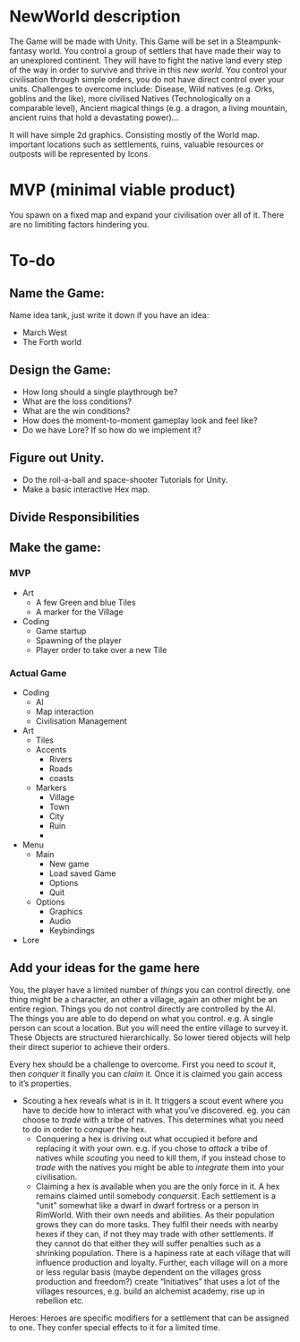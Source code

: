 # NewWorld description
The Game will be made with Unity.
This Game will be set in a Steampunk-fantasy world. You control a group of settlers that have made their way to an unexplored continent. They will  have to fight the native land every step of the way in order to survive and thrive in this *new world*.
You control your civilisation through simple orders, you do not have direct control over your units.
Challenges to overcome include: Disease, Wild natives (e.g. Orks, goblins and the like), more civilised Natives (Technologically on a comparable level), Ancient magical things (e.g. a dragon, a living mountain, ancient ruins that hold a devastating power)…

It will have simple 2d graphics. Consisting mostly of the World map. important locations such as settlements, ruins, valuable resources or outposts will be represented by Icons.

# MVP (minimal viable product)
You spawn on a fixed map and expand your civilisation over all of it. There are no limititing factors hindering you.

# To-do
## Name the Game:
Name idea tank, just write it down if you have an idea:
- March West
- The Forth world
## Design the Game:
- How long should a single playthrough be?
- What are the loss conditions?
- What are the win conditions?
- How does the moment-to-moment gameplay look and feel like?
- Do we have Lore? If so how do we implement it?
	  

## Figure out Unity.
- Do the roll-a-ball and space-shooter Tutorials for Unity.
- Make a basic interactive Hex map.

## Divide Responsibilities

## Make the game:

### MVP
- Art
	- A few Green and blue Tiles
	- A marker for the Village
- Coding
	- Game startup
	- Spawning of the player 
	- Player order to take over a new Tile
### Actual Game
- Coding
	- AI
	- Map interaction
	- Civilisation Management
- Art
	- Tiles
	- Accents
		- Rivers
		- Roads
		- coasts
	- Markers
		- Village
		- Town
		- City
		- Ruin
		- 
- Menu
	- Main
		- New game
		- Load saved Game
		- Options
		- Quit
	- Options
		- Graphics
		- Audio
		- Keybindings
- Lore

## Add your ideas for the game here
You, the player have a limited number of *things* you can control directly. one thing might be a character, an other a village, again an other might be an entire region. Things you do not control directly are controlled by the AI. The things you are able to do depend on what you control. e.g. A single person can scout a location. But you will need the entire village to survey it. These Objects are structured hierarchically. So lower tiered objects will help their direct superior to achieve their orders.

Every hex should be a challenge to overcome. First you need to *scout* it, then *conquer* it finally you can *claim* it. Once it is claimed you gain access to it’s properties.
- Scouting a hex reveals what is in it. It triggers a scout event where you have to decide how to interact with what you’ve discovered. eg. you can choose to *trade* with a tribe of natives. This determines what you need to do in order to *conquer* the hex.
	- Conquering a hex is driving out what occupied it before and replacing it with your own. e.g. if you chose to *attack* a tribe of natives while *scouting* you need to kill them, if you instead chose to *trade* with the natives you might be able to *integrate* them into your civilisation.
	- Claiming a hex is available when you are the only force in it. A hex remains claimed until somebody *conquers*it.
Each settlement is a “unit” somewhat like a dwarf in dwarf fortress or a person in RimWorld. With their own needs and abilities. As their population grows they can do more tasks. They fulfil their needs with nearby hexes if they can, if not they may trade with other settlements. If they cannot do that either they will suffer penalties such as a shrinking population. There is a hapiness rate at each village that will influence production and loyalty. Further, each village will on a more or less regular basis (maybe dependent on the villages gross production and freedom?) create “Initiatives” that uses a lot of the villages resources, e.g. build an alchemist academy, rise up in rebellion etc.  

Heroes: Heroes are specific modifiers for a settlement that can be assigned to one. They confer special effects to it for a limited time.


